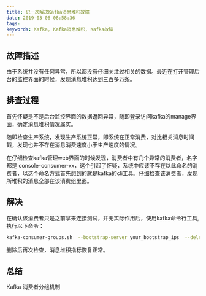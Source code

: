 ```yaml
---
title: 记一次解决Kafka消息堆积故障
date: 2019-03-06 08:58:36
tags:
keywords: Kafka, Kafka消息堆积, Kafka故障
---
```


## 故障描述

由于系统并没有任何异常，所以都没有仔细关注过相关的数据。最近在打开管理后台的监控界面的时候，发现消息堆积达到三百多万条。


## 排查过程

首先怀疑是不是后台监控界面的数据返回异常，随即登录访问kafka的manage界面，确定消息堆积情况属实。

随即检查生产系统，发现生产系统正常，即系统在正常消费，对比相关消息时间戳，发现也并不存在消息消费速度小于生产速度的情况。

在仔细检查kafka管理web界面的时候发现，消费者中有几个异常的消费者，名字都是 console-consumer-xx，这个引起了怀疑，系统中应该不存在以此命名的消费者，以这个命名方式首先想到的就是kafka的cli工具。仔细检查该消费者，发现所堆积的消息全部在该消费组里面。


## 解决

在确认该消费者只是之前拿来连接测试，并无实际作用后，使用kafka命令行工具,执行以下命令：

``` bash
kafka-consumer-groups.sh  --bootstrap-server your_bootstrap_ips  --delete --group  your_group_name
```

删除后再次检查，消息堆积指标恢复正常。


## 总结

Kafka 消费者分组机制